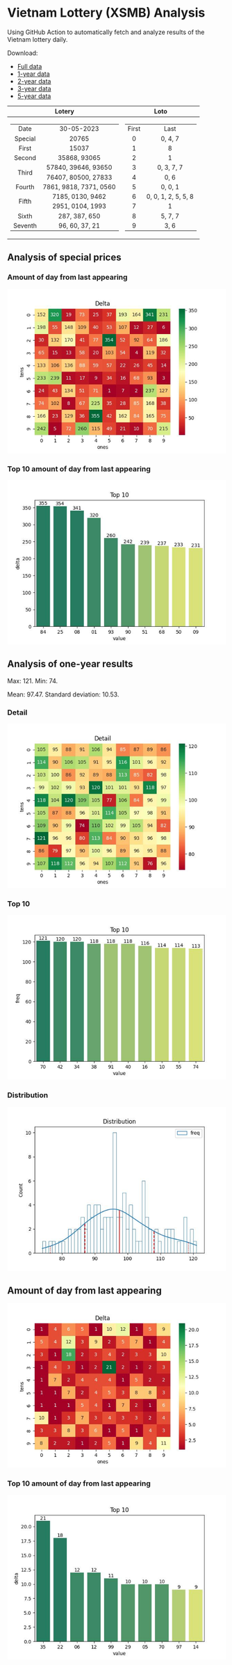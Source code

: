 # Vietnam Lottery (XSMB) Analysis

Using GitHub Action to automatically fetch and analyze results of the Vietnam lottery daily.

Download:

* [Full data](https://raw.githubusercontent.com/khiemdoan/vietnam-lottery-xsmb-analysis/main/results/xsmb.csv)
* [1-year data](https://raw.githubusercontent.com/khiemdoan/vietnam-lottery-xsmb-analysis/main/results/xsmb_1_year.csv)
* [2-year data](https://raw.githubusercontent.com/khiemdoan/vietnam-lottery-xsmb-analysis/main/results/xsmb_2_year.csv)
* [3-year data](https://raw.githubusercontent.com/khiemdoan/vietnam-lottery-xsmb-analysis/main/results/xsmb_3_year.csv)
* [5-year data](https://raw.githubusercontent.com/khiemdoan/vietnam-lottery-xsmb-analysis/main/results/xsmb_5_year.csv)

| Lotery      | Loto |
| :-----------: | :-----------: |
| <table><tr><td>Date</td><td>30-05-2023</td></tr><tr><td>Special</td><td>20765</td></tr><tr><td>First</td><td>15037</td></tr><tr><td>Second</td><td>35868, 93065</td></tr><tr><td rowspan="2">Third</td><td>57840, 39646, 93650</td></tr><tr><td>76407, 80500, 27833</td></tr><tr><td>Fourth</td><td>7861, 9818, 7371, 0560</td></tr><tr><td rowspan="2">Fifth</td><td>7185, 0130, 9462</td></tr><tr><td>2951, 0104, 1993</td></tr><tr><td>Sixth</td><td>287, 387, 650</td></tr><tr><td>Seventh</td><td>96, 60, 37, 21</td></tr></table> | <table><tr><td>First</td><td>Last</td></tr><tr><td>0</td><td>0, 4, 7</td></tr><tr><td>1</td><td>8</td></tr><tr><td>2</td><td>1</td></tr><tr><td>3</td><td>0, 3, 7, 7</td></tr><tr><td>4</td><td>0, 6</td></tr><tr><td>5</td><td>0, 0, 1</td></tr><tr><td>6</td><td>0, 0, 1, 2, 5, 5, 8</td></tr><tr><td>7</td><td>1</td></tr><tr><td>8</td><td>5, 7, 7</td></tr><tr><td>9</td><td>3, 6</td></tr></table> |


<h2>Analysis of special prices</h2>

<h3>Amount of day from last appearing</h3>

![Delta](images/special_delta.jpg)

<h3>Top 10 amount of day from last appearing</h3>

![Delta top 10](images/special_delta_top_10.jpg)

<h2>Analysis of one-year results</h2>

Max: 121. Min: 74.

Mean: 97.47. Standard deviation: 10.53.

<h3>Detail</h3>

![Detail](images/heatmap.jpg)

<h3>Top 10</h3>

![Top 10](images/top-10.jpg)

<h3>Distribution</h3>

![Distribution](images/distribution.jpg)

<h2>Amount of day from last appearing</h2>

![Delta](images/delta.jpg)

<h3>Top 10 amount of day from last appearing</h3>

![Delta top 10](images/delta_top_10.jpg)